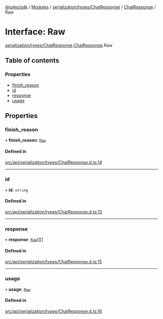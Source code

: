 [@julep/sdk](../README.md) / [Modules](../modules.md) / [serialization/types/ChatResponse](../modules/serialization_types_ChatResponse.md) / [ChatResponse](../modules/serialization_types_ChatResponse.ChatResponse.md) / Raw

# Interface: Raw

[serialization/types/ChatResponse](../modules/serialization_types_ChatResponse.md).[ChatResponse](../modules/serialization_types_ChatResponse.ChatResponse.md).Raw

## Table of contents

### Properties

- [finish\_reason](serialization_types_ChatResponse.ChatResponse.Raw.md#finish_reason)
- [id](serialization_types_ChatResponse.ChatResponse.Raw.md#id)
- [response](serialization_types_ChatResponse.ChatResponse.Raw.md#response)
- [usage](serialization_types_ChatResponse.ChatResponse.Raw.md#usage)

## Properties

### finish\_reason

• **finish\_reason**: [`Raw`](../modules/serialization_types_ChatResponseFinishReason.ChatResponseFinishReason.md#raw)

#### Defined in

[src/api/serialization/types/ChatResponse.d.ts:14](https://github.com/julep-ai/samantha-monorepo/blob/9aefd53/sdks/js/src/api/serialization/types/ChatResponse.d.ts#L14)

___

### id

• **id**: `string`

#### Defined in

[src/api/serialization/types/ChatResponse.d.ts:13](https://github.com/julep-ai/samantha-monorepo/blob/9aefd53/sdks/js/src/api/serialization/types/ChatResponse.d.ts#L13)

___

### response

• **response**: [`Raw`](serialization_types_ChatMlMessage.ChatMlMessage.Raw.md)[][]

#### Defined in

[src/api/serialization/types/ChatResponse.d.ts:15](https://github.com/julep-ai/samantha-monorepo/blob/9aefd53/sdks/js/src/api/serialization/types/ChatResponse.d.ts#L15)

___

### usage

• **usage**: [`Raw`](serialization_types_CompletionUsage.CompletionUsage.Raw.md)

#### Defined in

[src/api/serialization/types/ChatResponse.d.ts:16](https://github.com/julep-ai/samantha-monorepo/blob/9aefd53/sdks/js/src/api/serialization/types/ChatResponse.d.ts#L16)
